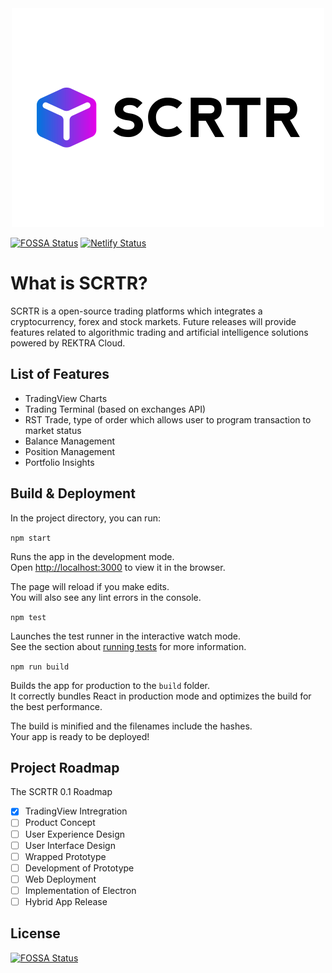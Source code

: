 <div align="center">
	<img width="500" height="350" src="media/scrtr_logo.svg" alt="scrtr_logo">
</div>

[![FOSSA Status](https://app.fossa.io/api/projects/git%2Bgithub.com%2Frektra-network%2FSCRTR.svg?type=shield)](https://app.fossa.io/projects/git%2Bgithub.com%2Frektra-network%2FSCRTR?ref=badge_shield) [![Netlify Status](https://api.netlify.com/api/v1/badges/fc9532c8-ccd1-4fa7-adc2-dfb1241031fb/deploy-status)](https://app.netlify.com/sites/scrtr/deploys)

# What is SCRTR?

SCRTR is a open-source trading platforms which integrates a
cryptocurrency, forex and stock markets. Future releases will provide features related to algorithmic trading and artificial intelligence solutions powered by REKTRA Cloud.


## List of Features
- TradingView Charts
- Trading Terminal (based on exchanges API)
- RST Trade, type of order which allows user to program transaction to market status
- Balance Management
- Position Management
- Portfolio Insights

## Build & Deployment

In the project directory, you can run:

`npm start`

Runs the app in the development mode.<br>
Open [http://localhost:3000](http://localhost:3000) to view it in the browser.

The page will reload if you make edits.<br>
You will also see any lint errors in the console.

`npm test`

Launches the test runner in the interactive watch mode.<br>
See the section about [running tests](https://facebook.github.io/create-react-app/docs/running-tests) for more information.

`npm run build`

Builds the app for production to the `build` folder.<br>
It correctly bundles React in production mode and optimizes the build for the best performance.

The build is minified and the filenames include the hashes.<br>
Your app is ready to be deployed!

## Project Roadmap
The SCRTR 0.1 Roadmap

- [x] TradingView Intregration
- [ ] Product Concept
- [ ] User Experience Design
- [ ] User Interface Design
- [ ] Wrapped Prototype
- [ ] Development of Prototype
- [ ] Web Deployment
- [ ] Implementation of Electron
- [ ] Hybrid App Release

## License
[![FOSSA Status](https://app.fossa.io/api/projects/git%2Bgithub.com%2Frektra-network%2FSCRTR.svg?type=large)](https://app.fossa.io/projects/git%2Bgithub.com%2Frektra-network%2FSCRTR?ref=badge_large)
